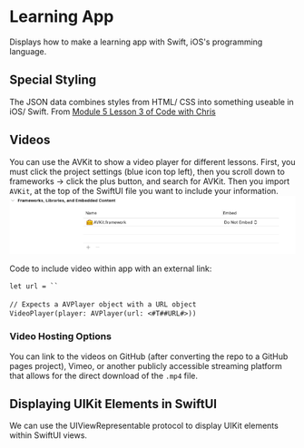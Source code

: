 # Learning App
Displays how to make a learning app with Swift, iOS's programming language.

## Special Styling
The JSON data combines styles from HTML/ CSS into something useable in iOS/ Swift. From [Module 
5 Lesson 3 of Code with Chris](https://learn.codewithchris.com/courses/take/foundations/lessons/22274485-lesson-3-parsing-the-json-data)

## Videos
You can use the AVKit to show a video player for different lessons. First, you must click the project settings (blue icon
top left), then you scroll down to frameworks -> click the plus button, and search for AVKit. Then you import `AVKit`, at the top of the SwiftUI file you want to include your information.
![AVKit button](img/framework.png)

Code to include video within app with an external link:
```
let url = ``

// Expects a AVPlayer object with a URL object
VideoPlayer(player: AVPlayer(url: <#T##URL#>))
```

### Video Hosting Options
You can link to the videos on GitHub (after converting the repo to a GitHub pages project), Vimeo, or another publicly accessible streaming platform that allows for the direct download of the `.mp4` file.

## Displaying UIKit Elements in SwiftUI
We can use the UIViewRepresentable protocol to display UIKit elements within SwiftUI views.
